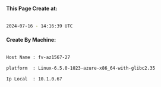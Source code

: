 
   
#### This Page Create at:

```bash

2024-07-16 - 14:16:39 UTC

```

#### Create By Machine:

```bash

Host Name : fv-az1567-27

platform  : Linux-6.5.0-1023-azure-x86_64-with-glibc2.35

Ip Local  : 10.1.0.67

```

